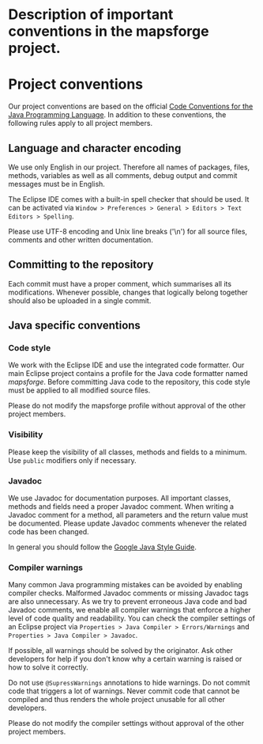 # Description of important conventions in the mapsforge project.

# Project conventions

Our project conventions are based on the official [Code Conventions for the Java Programming Language](http://www.oracle.com/technetwork/java/codeconv-138413.html). In addition to these conventions, the following rules apply to all project members.


## Language and character encoding

We use only English in our project. Therefore all names of packages, files, methods, variables as well as all comments, debug output and commit messages must be in English.

The Eclipse IDE comes with a built-in spell checker that should be used. It can be activated via `Window > Preferences > General > Editors > Text Editors > Spelling`.

Please use UTF-8 encoding and Unix line breaks ('\n') for all source files, comments and other written documentation. 


## Committing to the repository

Each commit must have a proper comment, which summarises all its modifications. Whenever possible, changes that logically belong together should also be uploaded in a single commit.


## Java specific conventions

### Code style

We work with the Eclipse IDE and use the integrated code formatter. Our main Eclipse project contains a profile for the Java code formatter named *mapsforge*. Before committing Java code to the repository, this code style must be applied to all modified source files.

Please do not modify the mapsforge profile without approval of the other project members.


### Visibility

Please keep the visibility of all classes, methods and fields to a minimum. Use `public` modifiers only if necessary.


### Javadoc

We use Javadoc for documentation purposes. All important classes, methods and fields need a proper Javadoc comment. When writing a Javadoc comment for a method, all parameters and the return value must be documented. Please update Javadoc comments whenever the related code has been changed.

In general you should follow the [Google Java Style Guide](https://google.github.io/styleguide/javaguide.html).


### Compiler warnings

Many common Java programming mistakes can be avoided by enabling compiler checks. Malformed Javadoc comments or missing Javadoc tags are also unnecessary. As we try to prevent erroneous Java code and bad Javadoc comments, we enable all compiler warnings that enforce a higher level of code quality and readability. You can check the compiler settings of an Eclipse project via `Properties > Java Compiler > Errors/Warnings` and `Properties > Java Compiler > Javadoc`.

If possible, all warnings should be solved by the originator. Ask other developers for help if you don't know why a certain warning is raised or how to solve it correctly.

Do not use `@SupressWarnings` annotations to hide warnings. Do not commit code that triggers a lot of warnings. Never commit code that cannot be compiled and thus renders the whole project unusable for all other developers.

Please do not modify the compiler settings without approval of the other project members.